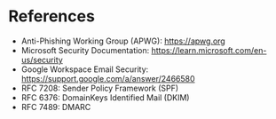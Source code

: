 # References

- Anti-Phishing Working Group (APWG): https://apwg.org
- Microsoft Security Documentation: https://learn.microsoft.com/en-us/security
- Google Workspace Email Security: https://support.google.com/a/answer/2466580
- RFC 7208: Sender Policy Framework (SPF)
- RFC 6376: DomainKeys Identified Mail (DKIM)
- RFC 7489: DMARC

